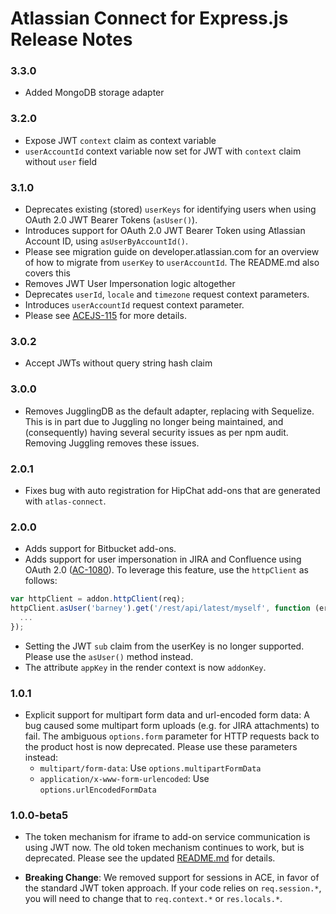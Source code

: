 # Atlassian Connect for Express.js Release Notes

### 3.3.0
* Added MongoDB storage adapter 

### 3.2.0

* Expose JWT `context` claim as context variable
* `userAccountId` context variable now set for JWT with `context` claim without `user` field

### 3.1.0

* Deprecates existing (stored) `userKeys` for identifying users when using OAuth 2.0 JWT Bearer Tokens (`asUser()`).
* Introduces support for OAuth 2.0 JWT Bearer Token using Atlassian Account ID, using `asUserByAccountId()`.
* Please see migration guide on developer.atlassian.com for an overview of how to migrate from `userKey`
to `userAccountId`. The README.md also covers this
* Removes JWT User Impersonation logic altogether
* Deprecates `userId`, `locale` and `timezone` request context parameters. 
* Introduces `userAccountId` request context parameter.
* Please see [ACEJS-115](https://ecosystem.atlassian.net/browse/ACEJS-115) for more details.

### 3.0.2

* Accept JWTs without query string hash claim

### 3.0.0

* Removes JugglingDB as the default adapter, replacing with Sequelize. This is in part due to Juggling
no longer being maintained, and (consequently) having several security issues as per npm audit. Removing
Juggling removes these issues.

### 2.0.1

* Fixes bug with auto registration for HipChat add-ons that are generated with `atlas-connect`.

### 2.0.0

* Adds support for Bitbucket add-ons.
* Adds support for user impersonation in JIRA and Confluence using OAuth 2.0 
([AC-1080](https://ecosystem.atlassian.net/browse/AC-1080)).
To leverage this feature, use the `httpClient` as follows:

```javascript
var httpClient = addon.httpClient(req);
httpClient.asUser('barney').get('/rest/api/latest/myself', function (err, res, body) {
  ...
});
```

* Setting the JWT `sub` claim from the userKey is no longer supported. Please use the `asUser()` method instead.
* The attribute `appKey` in the render context is now `addonKey`.

### 1.0.1

* Explicit support for multipart form data and url-encoded form data: A bug caused some multipart form uploads (e.g. 
for JIRA attachments) to fail. The ambiguous `options.form` parameter for HTTP requests back to the product host is 
now deprecated. Please use these parameters instead:
    * `multipart/form-data`: Use `options.multipartFormData`
    * `application/x-www-form-urlencoded`: Use `options.urlEncodedFormData`

### 1.0.0-beta5

* The token mechanism for iframe to add-on service communication is using JWT now. The old token mechanism continues to
work, but is deprecated. Please see the updated [README.md](README.md) for details.

* __Breaking Change__: We removed support for sessions in ACE, in favor of the standard JWT token approach. 
If your code relies on `req.session.*`, you will need to change that to `req.context.*` or `res.locals.*`.
